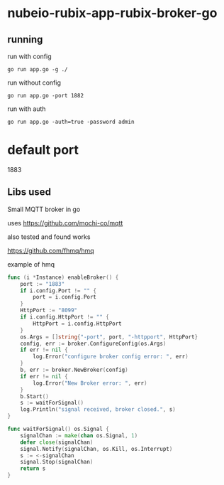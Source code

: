 # nubeio-rubix-app-rubix-broker-go


## running

run with config
```
go run app.go -g ./
```

run without config
```
go run app.go -port 1882
```

run with auth
```
go run app.go -auth=true -password admin
```


# default port
1883


## Libs used
Small MQTT broker in go

uses https://github.com/mochi-co/mqtt


also tested and found works 

https://github.com/fhmq/hmq

example of hmq

```go
func (i *Instance) enableBroker() {
	port := "1883"
	if i.config.Port != "" {
		port = i.config.Port
	}
	HttpPort := "8099"
	if i.config.HttpPort != "" {
		HttpPort = i.config.HttpPort
	}
	os.Args = []string{"-port", port, "-httpport", HttpPort}
	config, err := broker.ConfigureConfig(os.Args)
	if err != nil {
		log.Error("configure broker config error: ", err)
	}
	b, err := broker.NewBroker(config)
	if err != nil {
		log.Error("New Broker error: ", err)
	}
	b.Start()
	s := waitForSignal()
	log.Println("signal received, broker closed.", s)
}

func waitForSignal() os.Signal {
	signalChan := make(chan os.Signal, 1)
	defer close(signalChan)
	signal.Notify(signalChan, os.Kill, os.Interrupt)
	s := <-signalChan
	signal.Stop(signalChan)
	return s
}

```
